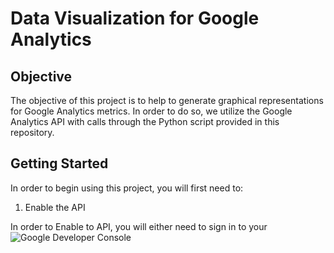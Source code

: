 # Data Visualization for Google Analytics

## Objective

The objective of this project is to help to generate graphical representations for Google Analytics metrics. In order to do so, we utilize the Google Analytics API with calls through the Python script provided in this repository.

## Getting Started

In order to begin using this project, you will first need to:
1. Enable the API

In order to Enable to API, you will either need to sign in to your ![Google Developer Console](https://console.cloud.google.com/projectcreate?pli=1)
